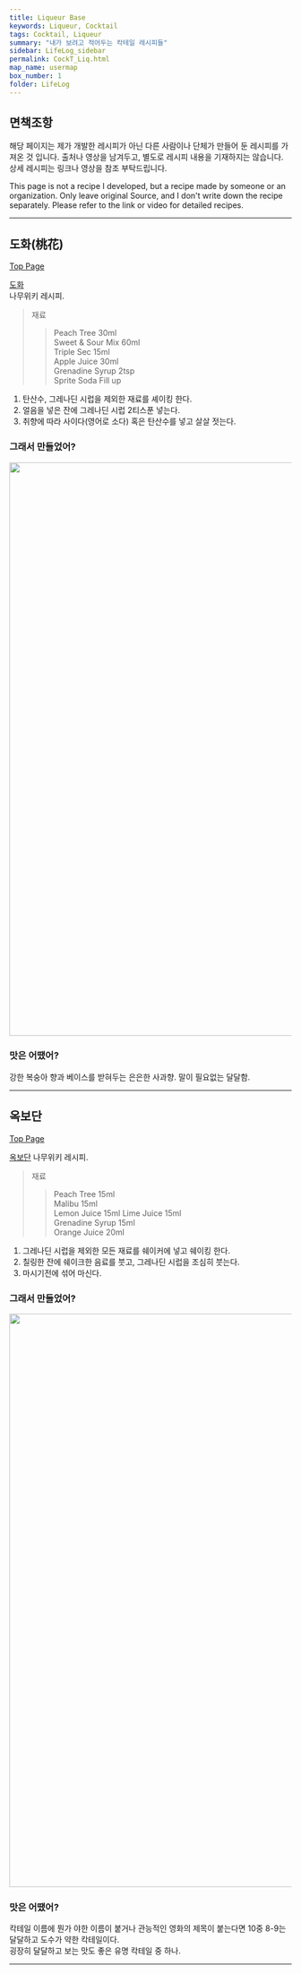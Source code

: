 ```yaml
---
title: Liqueur Base
keywords: Liqueur, Cocktail
tags: Cocktail, Liqueur
summary: "내가 보려고 적어두는 칵테일 레시피들"
sidebar: LifeLog_sidebar
permalink: CockT_Liq.html
map_name: usermap
box_number: 1
folder: LifeLog
---
```


## 면책조항

해당 페이지는 제가 개발한 레시피가 아닌 다른 사람이나 단체가 만들어 둔 레시피를 가져온 것 입니다. 출처나 영상을 남겨두고, 별도로 레시피 내용을 기재하지는 않습니다. 상세 레시피는 링크나 영상을 참조 부탁드립니다.

This page is not a recipe I developed, but a recipe made by someone or an organization. Only leave original Source, and I don't write down the recipe separately. Please refer to the link or video for detailed recipes.

---

## 도화(桃花)

[Top Page](#)  

[도화](https://namu.wiki/w/%EB%8F%84%ED%99%94#s-3.1)  
나무위키 레시피.    

> 재료
> 
> > Peach Tree 30ml  
> > Sweet & Sour Mix 60ml  
> > Triple Sec 15ml  
> > Apple Juice 30ml  
> > Grenadine Syrup 2tsp  
> > Sprite Soda Fill up  

1. 탄산수, 그레나딘 시럽을 제외한 재료를 셰이킹 한다.  
2. 얼음을 넣은 잔에 그레나딘 시럽 2티스푼 넣는다.  
3. 취향에 따라 사이다(영어로 소다) 혹은 탄산수를 넣고 살살 젓는다.  

### 그래서 만들었어?

<img src="https://1drv.ms/i/c/0475b30c6541160c/UQQMFkFlDLN1IIAE0wAAAAAAAKqHuUIP7L7pwz0?height=1024" width="auto" height="1024" />  

### 맛은 어땠어?

강한 복숭아 향과 베이스를 받혀두는 은은한 사과향.  말이 필요없는 달달함.    

---

## 옥보단

[Top Page](#)  

[옥보단](https://namu.wiki/w/%EC%98%A5%EB%B3%B4%EB%8B%A8(%EC%B9%B5%ED%85%8C%EC%9D%BC)) 
나무위키 레시피.    

> 재료
> 
> > Peach Tree 15ml   
> > Malibu 15ml  
> > Lemon Juice 15ml
> > Lime Juice 15ml  
> > Grenadine Syrup 15ml    
> > Orange Juice 20ml  

1. 그레나딘 시럽을 제외한 모든 재료를 쉐이커에 넣고 쉐이킹 한다.    
2. 칠링한 잔에 쉐이크한 음료를 붓고, 그레나딘 시럽을 조심히 붓는다.  
3. 마시기전에 섞어 마신다.  

### 그래서 만들었어?
<img src="https://1drv.ms/i/c/0475b30c6541160c/IQQMFkFlDLN1IIAE0gAAAAAAAbs2BrI4puCCipH9Oj9U4P8?height=1024" width="auto" height="1024" />  

### 맛은 어땠어?

칵테일 이름에 뭔가 야한 이름이 붙거나 관능적인 영화의 제목이 붙는다면 10중 8-9는 달달하고 도수가 약한 칵테일이다.  
굉장히 달달하고 보는 맛도 좋은 유명 칵테일 중 하나.  

---
